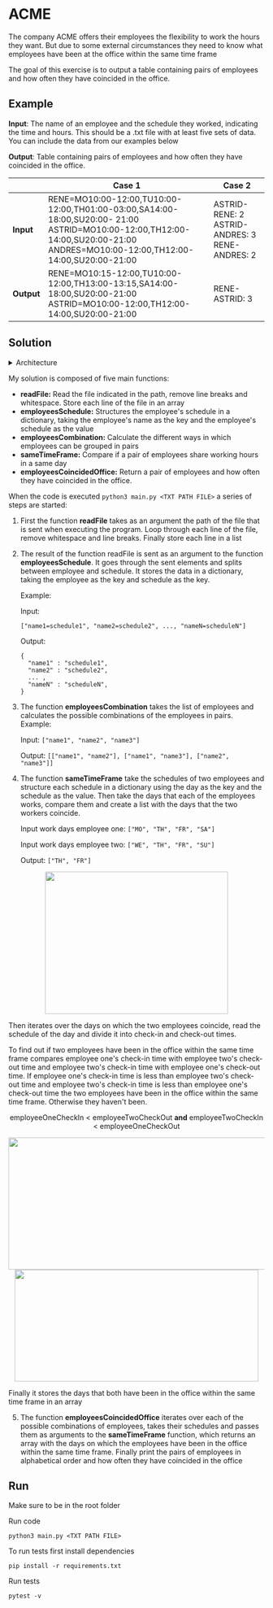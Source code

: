 # ACME

The company ACME offers their employees the flexibility to work the hours they want. But due to some external circumstances they need to know what employees have been at the office within the same time frame

The goal of this exercise is to output a table containing pairs of employees and how often they have coincided in the office.

## Example

**Input**: The name of an employee and the schedule they worked, indicating the time and hours. This should be a .txt file with at least five sets of data. You can include the data from our examples below

**Output**: Table containing pairs of employees and how often they have coincided in the office.

|  	| **Case 1** 	| **Case 2** 	|  	
|---	|---	|---	|
| **Input** 	| RENE=MO10:00-12:00,TU10:00-12:00,TH01:00-03:00,SA14:00-18:00,SU20:00- 21:00<br>ASTRID=MO10:00-12:00,TH12:00-14:00,SU20:00-21:00<br>ANDRES=MO10:00-12:00,TH12:00-14:00,SU20:00-21:00 	| ASTRID-RENE: 2<br>ASTRID-ANDRES: 3<br>RENE-ANDRES: 2 	|  
| **Output** 	| RENE=MO10:15-12:00,TU10:00-12:00,TH13:00-13:15,SA14:00-18:00,SU20:00-21:00<br>ASTRID=MO10:00-12:00,TH12:00-14:00,SU20:00-21:00 	| RENE-ASTRID: 3 	|  	

## Solution

<details><summary>Architecture</summary>
    
I used C4 Model for architecture modeling.

![Untitled](https://user-images.githubusercontent.com/15198470/196510998-a3b62d25-4835-4ac8-ac93-a03c9ef44bca.png)
</details>

My solution is composed of five main functions:
- **readFile:** Read the file indicated in the path, remove line breaks and whitespace. Store each line of the file in an array
- **employeesSchedule:** Structures the employee's schedule in a dictionary, taking the employee's name as the key and the employee's schedule as the value
- **employeesCombination:** Calculate the different ways in which employees can be grouped in pairs
- **sameTimeFrame:** Compare if a pair of employees share working hours in a same day
- **employeesCoincidedOffice:** Return a pair of employees and how often they have coincided in the office.

When the code is executed ```python3 main.py <TXT PATH FILE>``` a series of steps are started:

1. First the function **readFile** takes as an argument the path of the file that is sent when executing the program. Loop through each line of the file, remove whitespace and line breaks. Finally store each line in a list
2. The result of the function readFile is sent as an argument to the function **employeesSchedule**. It goes through the sent elements and splits between employee and schedule. It stores the data in a dictionary, taking the employee as the key and schedule as the key.


    Example:
  
    Input:
  
    ```["name1=schedule1", "name2=schedule2", ..., "nameN=scheduleN"]```
  
    Output:
    ```
    {
      "name1" : "schedule1",
      "name2" : "schedule2",
      ... ,
      "nameN" : "scheduleN",
    }
    ```
  
3. The function **employeesCombination** takes the list of employees and calculates the possible combinations of the employees in pairs.
  Example:
  
    Input:
  ```["name1", "name2", "name3"]```
  
    Output:
  ```[["name1", "name2"], ["name1", "name3"], ["name2", "name3"]]```
  
4. The function **sameTimeFrame** take the schedules of two employees and structure each schedule in a dictionary using the day as the key and the schedule as the value. Then take the days that each of the employees works, compare them and create a list with the days that the two workers coincide.

   Input work days employee one: ```["MO", "TH", "FR", "SA"]```
   
   Input work days employee two: ```["WE", "TH", "FR", "SU"]```
   
   Output: ```["TH", "FR"]```

<div align="center">
  <a href="url"><img src="https://user-images.githubusercontent.com/15198470/196300945-1573dac8-6f34-48da-b70d-0114d64bf7d5.jpg" width="360" height="280" class="center" /></a>
</div>

  Then iterates over the days on which the two employees coincide, read the schedule of the day and divide it into check-in and check-out times.
  
  To find out if two employees have been in the office within the same time frame compares employee one's check-in time with employee two's check-out time and employee two's check-in time with employee one's check-out time.
  If employee one's check-in time is less than employee two's check-out time and employee two's check-in time is less than employee one's check-out time the two employees have been in the office within the same time frame. Otherwise they haven't been.
  
<p align="center">
    employeeOneCheckIn < employeeTwoCheckOut <b>and</b> employeeTwoCheckIn < employeeOneCheckOut 
</p>
  
<div align="center">
    <a href="url"><img src="https://user-images.githubusercontent.com/15198470/196445823-d4efd2e2-a6b0-41c2-b223-81e278557048.jpg" width="1060"               height="260"   class="center" /></a>
    <a href="url"><img src="https://user-images.githubusercontent.com/15198470/196445840-935dfe6d-b007-463a-8afe-c92da1ad0e6f.jpg" width="480"               height="220"   class="center" /></a>
</div>

   
  Finally it stores the days that both have been in the office within the same time frame in an array


5. The function **employeesCoincidedOffice** iterates over each of the possible combinations of employees, takes their schedules and passes them as arguments to the **sameTimeFrame** function, which returns an array with the days on which the employees have been in the office within the same time frame. Finally print the pairs of employees in alphabetical order and how often they have coincided in the office

## Run

  Make sure to be in the root folder

  Run code

    python3 main.py <TXT PATH FILE>

  To run tests first install dependencies
  
    pip install -r requirements.txt
    
  Run tests

    pytest -v
